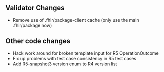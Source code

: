 ## Validator Changes

* Remove use of .fhir/package-client cache (only use the main .fhir/package now)

## Other code changes

* Hack work around for broken template input for R5 OperationOutcome
* Fix up problems with test case consistency in R5 test cases 
* Add R5-snapshot3 version enum to R4 version list
